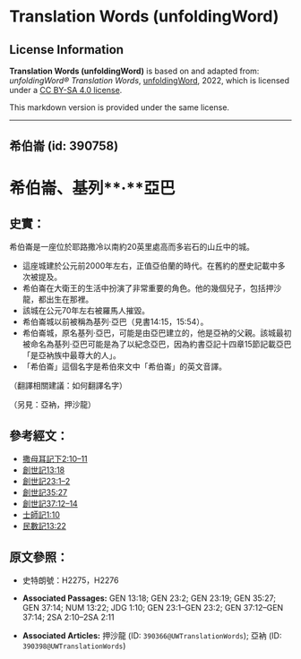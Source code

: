 # Translation Words (unfoldingWord)

## License Information

**Translation Words (unfoldingWord)** is based on and adapted from: _unfoldingWord® Translation Words_, [unfoldingWord](https://unfoldingword.org/utw), 2022, which is licensed under a [CC BY-SA 4.0 license](https://creativecommons.org/licenses/by-sa/4.0/legalcode.en).

This markdown version is provided under the same license.



--------------------------------

## 希伯崙 (id: 390758)

希伯崙、基列**·**亞巴
=============

史實：
---

希伯崙是一座位於耶路撒冷以南約20英里處高而多岩石的山丘中的城。

* 這座城建於公元前2000年左右，正值亞伯蘭的時代。在舊約的歷史記載中多次被提及。
* 希伯崙在大衛王的生活中扮演了非常重要的角色。他的幾個兒子，包括押沙龍，都出生在那裡。
* 該城在公元70年左右被羅馬人摧毀。
* 希伯崙城以前被稱為基列·亞巴（見書14:15，15:54）。
* 希伯崙城，原名基列·亞巴，可能是由亞巴建立的，他是亞衲的父親。該城最初被命名為基列·亞巴可能是為了以紀念亞巴，因為約書亞記十四章15節記載亞巴「是亞衲族中最尊大的人」。
* 「希伯崙」這個名字是希伯來文中「希伯崙」的英文音譯。

（翻譯相關建議：如何翻譯名字）

（另見：亞衲，押沙龍）

參考經文：
-----

* [撒母耳記下2:10–11](https://ref.ly/2Sam2:10-2Sam2:11)
* [創世記13:18](https://ref.ly/Gen13:18)
* [創世記23:1–2](https://ref.ly/Gen23:1-Gen23:2)
* [創世記35:27](https://ref.ly/Gen35:27)
* [創世記37:12–14](https://ref.ly/Gen37:12-Gen37:14)
* [士師記1:10](https://ref.ly/Judg1:10)
* [民數記13:22](https://ref.ly/Num13:22)

原文參照：
-----

* 史特朗號：H2275，H2276

* **Associated Passages:** GEN 13:18; GEN 23:2; GEN 23:19; GEN 35:27; GEN 37:14; NUM 13:22; JDG 1:10; GEN 23:1–GEN 23:2; GEN 37:12–GEN 37:14; 2SA 2:10–2SA 2:11
* **Associated Articles:** 押沙龍 (ID: `390366@UWTranslationWords`); 亞衲 (ID: `390398@UWTranslationWords`)

